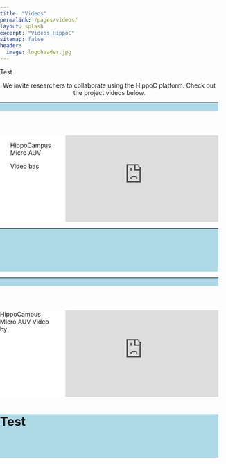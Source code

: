 ```yaml
---
title: "Videos"
permalink: /pages/videos/
layout: splash
excerpt: "Videos HippoC"
sitemap: false
header:
  image: logoheader.jpg
---
```

<style>
  body{
    margin: 0;
    padding: 0;
  }
  .wrapper{
    width: 100%;
    margin: 0 auto;
  }
  .header {
    height: 20px;
    background-color: lightblue;
}
.contentwrap {
    background-color: white
}
.contentwrap:after {
    content: ".";
    display: block;
    clear: both;
    visibility: hidden;
    line-height: 0;
    height: 0;
}
.navArea {
    float: left;
    width: 25%;
    background-color: white;
    margin: 0 0 0 0;
    padding: 0;
}
.contentArea {
    float: right;
     width: 70%;
    background-color: white;
    margin: 0;
    padding: 0;
}
.footer {
    background-color: lightblue;
    height: 100px;
    clear: both;
}
 .video-container {
  clear:left;
  position:relative;
	padding-bottom:56.25%;
	padding-top:1px;
	height:0;
  overflow:hidden;
  }
  
  .video-container iframe, div.video-container object, div.video-container embed {
	position:absolute;
  float:right;
  top:0;
	right:0;
	width:100%;
	height:100%;
} 

hr {
  background-color:#000000;
  color:#000000;
  border:#000000;
  height:1px;
}

</style>
Test
<p align="center">We invite researchers to collaborate using the HippoC platform. Check out the project videos below.</p>
<p line-height="3em"> </p>
<div class="wrapper">
  <header class="header"><hr></header>
    <section class="contentwrap">
    <nav class="navArea"><ul>HippoCampus Micro AUV</ul><ul> Video bas</ul></nav>
      <article class="contentArea">
      <div class="video-container">
      <iframe width="560" height="315" src="https://www.youtube.com/embed/PrH_exw1WXw" frameborder="0" allowfullscreen></iframe>
    </div>
      </article>
    </section>
    <div class="footer"><hr></div>
</div>

<p line-height="30px"> </p>

<div class="wrapper">
  <header class="header"><hr></header>
    <section class="contentwrap">
      <nav class="navArea">HippoCampus Micro AUV Video by</nav>
      <article class="contentArea">
      <div class="video-container">
      <iframe width="560" height="315" src="https://www.youtube.com/embed/PrH_exw1WXw" frameborder="0" allowfullscreen></iframe>
    </div>
      </article>
    </section>
    <div class="footer"><h1 style="vertical-align: bottom;">Test</h1></div>
</div>

